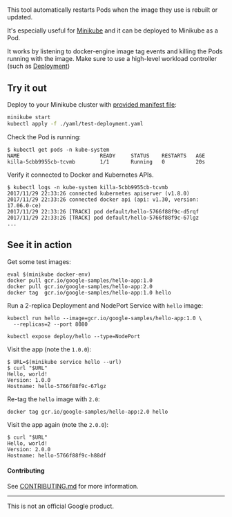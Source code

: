 # <name-tbd>

This tool automatically restarts Pods when the image they use is rebuilt or
updated.

It's especially useful for [Minikube] and it can be deployed to Minikube as a
Pod.

It works by listening to docker-engine image tag events and killing the Pods
running with the image. Make sure to use a high-level workload controller
(such as [Deployment])

[Minikube]: https://github.com/kubernetes/minikube
[Deployment]: https://kubernetes.io/docs/concepts/workloads/controllers/deployment/

## Try it out

Deploy to your Minikube cluster with [provided manifest file](yaml/test-deployment.yaml):

```sh
minikube start
kubectl apply -f ./yaml/test-deployment.yaml
```

Check the Pod is running:

```
$ kubectl get pods -n kube-system
NAME                          READY     STATUS    RESTARTS   AGE
killa-5cbb9955cb-tcvmb        1/1       Running   0          20s
```

Verify it connected to Docker and Kubernetes APIs.
```
$ kubectl logs -n kube-system killa-5cbb9955cb-tcvmb
2017/11/29 22:33:26 connected kubernetes apiserver (v1.8.0)
2017/11/29 22:33:26 connected docker api (api: v1.30, version: 17.06.0-ce)
2017/11/29 22:33:26 [TRACK] pod default/hello-5766f88f9c-d5rqf
2017/11/29 22:33:26 [TRACK] pod default/hello-5766f88f9c-67lgz
...
```

## See it in action

Get some test images:

```
eval $(minikube docker-env)
docker pull gcr.io/google-samples/hello-app:1.0
docker pull gcr.io/google-samples/hello-app:2.0
docker tag  gcr.io/google-samples/hello-app:1.0 hello
```

Run a 2-replica Deployment and NodePort Service with `hello` image:

```
kubectl run hello --image=gcr.io/google-samples/hello-app:1.0 \
  --replicas=2 --port 8080

kubectl expose deploy/hello --type=NodePort
```

Visit the app (note the `1.0.0`):

```
$ URL=$(minikube service hello --url)
$ curl "$URL"
Hello, world!
Version: 1.0.0
Hostname: hello-5766f88f9c-67lgz
```

Re-tag the `hello` image with `2.0`:

```
docker tag gcr.io/google-samples/hello-app:2.0 hello
```

Visit the app again (note the `2.0.0`):

```
$ curl "$URL"
Hello, world!
Version: 2.0.0
Hostname: hello-5766f88f9c-h88df
```

#### Contributing

See [CONTRIBUTING.md](CONTRIBUTING.md) for more information.

-----

This is not an official Google product.
